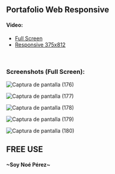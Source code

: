 ## Portafolio Web Responsive

#### Video:
- <a href="">Full Screen</a>
- <a href="">Responsive 375x812</a>
</br>

### Screenshots (Full Screen):


![Captura de pantalla (176)](https://user-images.githubusercontent.com/75953873/129668226-f1702643-688d-42f4-b361-1b2604516e23.png)

![Captura de pantalla (177)](https://user-images.githubusercontent.com/75953873/129668242-6fecf09a-7b0e-4db3-8715-c274ee783a0a.png)

![Captura de pantalla (178)](https://user-images.githubusercontent.com/75953873/129668262-d2fe13e3-e8ce-4dd9-8077-c03b74932610.png)

![Captura de pantalla (179)](https://user-images.githubusercontent.com/75953873/129668281-48c0fa50-52cf-493a-9a9a-e353139066e0.png)

![Captura de pantalla (180)](https://user-images.githubusercontent.com/75953873/129668293-48b2b586-ca84-4b15-bcff-07b185d5abc5.png)



##  FREE USE
#### ~Soy Noé Pérez~
